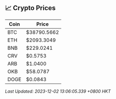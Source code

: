 ## 📈 Crypto Prices

| Coin | Price |
| ---- | ----- |
| BTC | $38790.5662 |
| ETH | $2093.3049 |
| BNB | $229.0241 |
| CRV | $0.5753 |
| ARB | $1.0400 |
| OKB | $58.0787 |
| DOGE | $0.0843 |

_Last Updated: 2023-12-02 13:06:05.339 +0800 HKT_